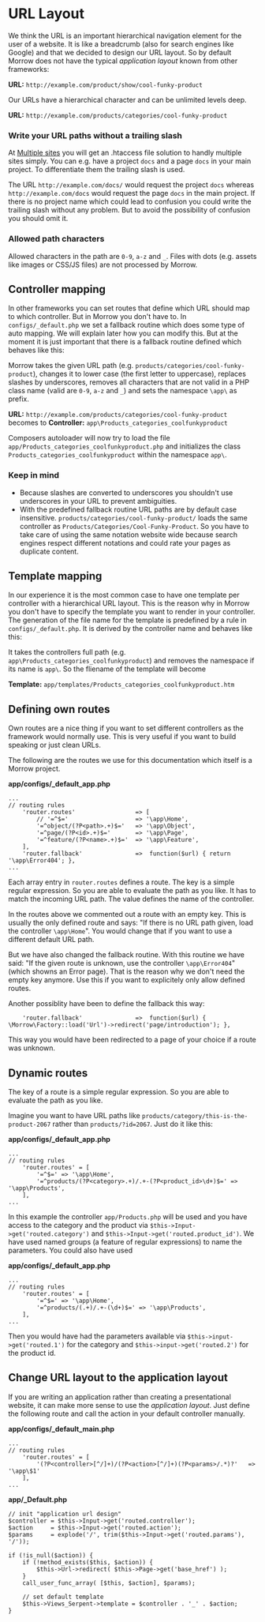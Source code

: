 URL Layout
==========

We think the URL is an important hierarchical navigation element for the user of a website.
It is like a breadcrumb (also for search engines like Google) and that we decided to design our URL layout.
So by default Morrow does not have the typical *application layout* known from other frameworks:

**URL:** `http://example.com/product/show/cool-funky-product`

Our URLs have a hierarchical character and can be unlimited levels deep.

**URL:** `http://example.com/products/categories/cool-funky-product`

### Write your URL paths without a trailing slash

At [Multiple sites](page/multiplesites) you will get an .htaccess file solution to handly multiple sites simply. You can e.g. have a project `docs` and a page `docs` in your main project.
To differentiate them the trailing slash is used.

The URL `http://example.com/docs/` would request the project `docs` whereas `http://example.com/docs` would request the page `docs` in the main project.
If there is no project name which could lead to confusion you could write the trailing slash without any problem. But to avoid the possibility of confusion you should omit it.

### Allowed path characters

Allowed characters in the path are `0-9`, `a-z` and `_`. Files with dots (e.g. assets like images or CSS/JS files) are not processed by Morrow.


Controller mapping
-------------------

In other frameworks you can set routes that define which URL should map to which controller.
But in Morrow you don't have to. In `configs/_default.php` we set a fallback routine which does some type of auto mapping.
We will explain later how you can modify this.
But at the moment it is just important that there is a fallback routine defined which behaves like this:

Morrow takes the given URL path (e.g. `products/categories/cool-funky-product`), changes it to lower case (the first letter to uppercase), replaces slashes by underscores,
removes all characters that are not valid in a PHP class name (valid are `0-9`, `a-z` and `_`) and sets the namespace `\app\` as prefix.

**URL:** `http://example.com/products/categories/cool-funky-product`
becomes to
**Controller:** `app\Products_categories_coolfunkyproduct`

Composers autoloader will now try to load the file `app/Products_categories_coolfunkyproduct.php` and initializes the class `Products_categories_coolfunkyproduct` within the namespace `app\`.

### Keep in mind

 * Because slashes are converted to underscores you shouldn't use underscores in your URL to prevent ambiguities.
 * With the predefined fallback routine URL paths are by default case insensitive. `products/categories/cool-funky-product/` loads the same controller as `Products/Categories/Cool-Funky-Product`.
So you have to take care of using the same notation website wide because search engines respect different notations and could rate your pages as duplicate content.


Template mapping
----------------

In our experience it is the most common case to have one template per controller with a hierarchical URL layout.
This is the reason why in Morrow you don't have to specify the template you want to render in your controller.
The generation of the file name for the template is predefined by a rule in `configs/_default.php`.
It is derived by the controller name and behaves like this:

It takes the controllers full path (e.g. `app\Products_categories_coolfunkyproduct`) and removes the namespace if its name is `app\`.
So the fliename of the template will become

**Template:** `app/templates/Products_categories_coolfunkyproduct.htm`


Defining own routes
-------------------

Own routes are a nice thing if you want to set different controllers as the framework would normally use.
This is very useful if you want to build speaking or just clean URLs.

The following are the routes we use for this documentation which itself is a Morrow project.

**app/configs/_default_app.php**
~~~{.php}
...
// routing rules
    'router.routes'                 => [
        // '=^$='                   => '\app\Home',
        '=^object/(?P<path>.+)$='   => '\app\Object',
        '=^page/(?P<id>.+)$='       => '\app\Page',
        '=^feature/(?P<name>.+)$='  => '\app\Feature',
    ],
    'router.fallback'               =>  function($url) { return '\app\Error404'; },
...
~~~

Each array entry in `router.routes` defines a route.
The key is a simple regular expression. So you are able to evaluate the path as you like. It has to match the incoming URL path.
The value defines the name of the controller.

In the routes above we commented out a route with an empty key.
This is usually the only defined route and says: "If there is no URL path given, load the controller `\app\Home`".
You would change that if you want to use a different default URL path.

But we have also changed the fallback routine.
With this routine we have said: "If the given route is unknown, use the controller `\app\Error404`" (which showns an Error page).
That is the reason why we don't need the empty key anymore.
Use this if you want to explicitely only allow defined routes.

Another possiblity have been to define the fallback this way:

~~~{.php}
    'router.fallback'               =>  function($url) { \Morrow\Factory::load('Url')->redirect('page/introduction'); },
~~~

This way you would have been redirected to a page of your choice if a route was unknown.


Dynamic routes
--------------

The key of a route is a simple regular expression.
So you are able to evaluate the path as you like.

Imagine you want to have URL paths like `products/category/this-is-the-product-2067` rather than `products/?id=2067`.
Just do it like this:

**app/configs/_default_app.php**
~~~{.php}
...
// routing rules
    'router.routes' = [
        '=^$=' => '\app\Home',
        '=^products/(?P<category>.+)/.+-(?P<product_id>\d+)$=' => '\app\Products',
    ],
...
~~~

In this example the controller `app/Products.php` will be used and you have access to the category and the product via `$this->Input->get('routed.category')` and `$this->Input->get('routed.product_id')`.
We have used named groups (a feature of regular expressions) to name the parameters. You could also have used

**app/configs/_default_app.php**
~~~{.php}
...
// routing rules
    'router.routes' = [
        '=^$=' => '\app\Home',
        '=^products/(.+)/.+-(\d+)$=' => '\app\Products',
    ],
...
~~~

Then you would have had the parameters available via `$this->input->get('routed.1')` for the category and `$this->input->get('routed.2')` for the product id.


Change URL layout to the application layout
--------------------------

If you are writing an application rather than creating a presentational website, it can make more sense to use the *application layout*.
Just define the following route and call the action in your default controller manually.

**app/configs/\_default\_main.php**
~~~{.php}
...
// routing rules
    'router.routes' = [
        '(?P<controller>[^/]+)/(?P<action>[^/]+)(?P<params>/.*)?'   => '\app\$1'
    ],
...
~~~

**app/\_Default.php**
~~~{.php}
// init "application url design"
$controller = $this->Input->get('routed.controller');
$action     = $this->Input->get('routed.action');
$params     = explode('/', trim($this->Input->get('routed.params'), '/'));

if (!is_null($action)) {
    if (!method_exists($this, $action)) {
        $this->Url->redirect( $this->Page->get('base_href') );
    }
    call_user_func_array( [$this, $action], $params);

    // set default template
    $this->Views_Serpent->template = $controller . '_' . $action;
}
~~~
